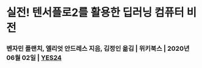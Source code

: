 # 실전! 텐서플로2를 활용한 딥러닝 컴퓨터 비전
### 벤자민 플랜치, 엘리엇 안드레스 지음, 김정인 옮김 | 위키북스 | 2020년 06월 02일 | [YES24](http://www.yes24.com/Product/Goods/90365150)

